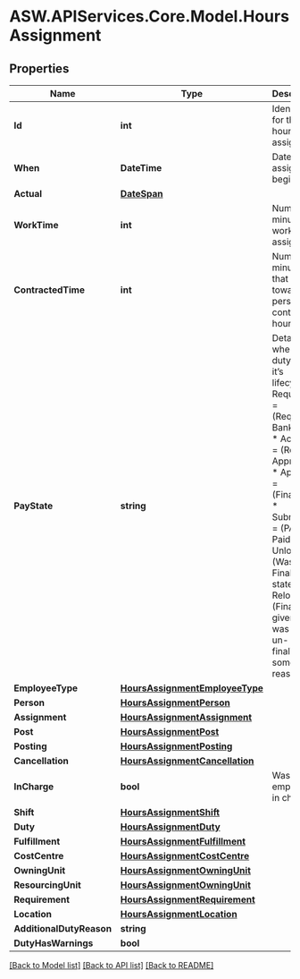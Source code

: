 # ASW.APIServices.Core.Model.HoursAssignment
## Properties

Name | Type | Description | Notes
------------ | ------------- | ------------- | -------------
**Id** | **int** | Identifier for the hours assignment | 
**When** | **DateTime** | Date assignment begins on | [optional] 
**Actual** | [**DateSpan**](DateSpan.md) |  | [optional] 
**WorkTime** | **int** | Number of minutes worked in assignment | [optional] 
**ContractedTime** | **int** | Number of minutes that count towards the person’s contracted hours | [optional] 
**PayState** | **string** | Details where the duty is in it’s lifecycle. *   Requested &#x3D; (Requested Bank Duty) *   Accepted &#x3D; (Roster Approved) *   Approved &#x3D; (Finalised) *   Submitted &#x3D; (PAID) *   Paid *   Unlocked &#x3D; (Was once Finalised state.) *   Relocked &#x3D; (Finalised given that it was once un-finalised for some reason)  | [optional] 
**EmployeeType** | [**HoursAssignmentEmployeeType**](HoursAssignmentEmployeeType.md) |  | [optional] 
**Person** | [**HoursAssignmentPerson**](HoursAssignmentPerson.md) |  | [optional] 
**Assignment** | [**HoursAssignmentAssignment**](HoursAssignmentAssignment.md) |  | [optional] 
**Post** | [**HoursAssignmentPost**](HoursAssignmentPost.md) |  | [optional] 
**Posting** | [**HoursAssignmentPosting**](HoursAssignmentPosting.md) |  | [optional] 
**Cancellation** | [**HoursAssignmentCancellation**](HoursAssignmentCancellation.md) |  | [optional] 
**InCharge** | **bool** | Was the employee in charge? | [optional] 
**Shift** | [**HoursAssignmentShift**](HoursAssignmentShift.md) |  | [optional] 
**Duty** | [**HoursAssignmentDuty**](HoursAssignmentDuty.md) |  | [optional] 
**Fulfillment** | [**HoursAssignmentFulfillment**](HoursAssignmentFulfillment.md) |  | [optional] 
**CostCentre** | [**HoursAssignmentCostCentre**](HoursAssignmentCostCentre.md) |  | [optional] 
**OwningUnit** | [**HoursAssignmentOwningUnit**](HoursAssignmentOwningUnit.md) |  | [optional] 
**ResourcingUnit** | [**HoursAssignmentOwningUnit**](HoursAssignmentOwningUnit.md) |  | [optional] 
**Requirement** | [**HoursAssignmentRequirement**](HoursAssignmentRequirement.md) |  | [optional] 
**Location** | [**HoursAssignmentLocation**](HoursAssignmentLocation.md) |  | [optional] 
**AdditionalDutyReason** | **string** |  | [optional] 
**DutyHasWarnings** | **bool** |  | [optional] 

[[Back to Model list]](../README.md#documentation-for-models) [[Back to API list]](../README.md#documentation-for-api-endpoints) [[Back to README]](../README.md)

